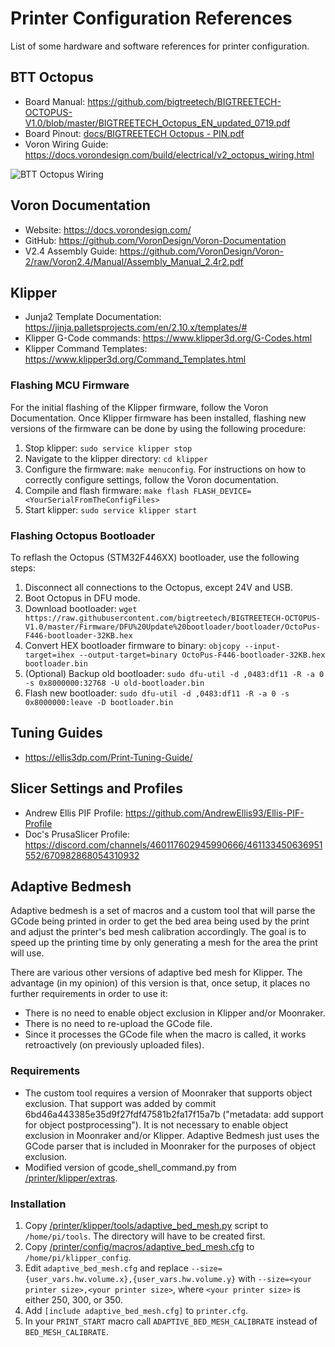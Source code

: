 # Printer Configuration References
List of some hardware and software references for printer configuration.

## BTT Octopus

- Board Manual: https://github.com/bigtreetech/BIGTREETECH-OCTOPUS-V1.0/blob/master/BIGTREETECH_Octopus_EN_updated_0719.pdf
- Board Pinout: [docs/BIGTREETECH Octopus - PIN.pdf](docs/BIGTREETECH%20Octopus%20-%20PIN.pdf)
- Voron Wiring Guide: https://docs.vorondesign.com/build/electrical/v2_octopus_wiring.html

![BTT Octopus Wiring](https://docs.vorondesign.com/build/electrical/images/v2_octopus_wiring.png)

## Voron Documentation
- Website: https://docs.vorondesign.com/
- GitHub: https://github.com/VoronDesign/Voron-Documentation
- V2.4 Assembly Guide: https://github.com/VoronDesign/Voron-2/raw/Voron2.4/Manual/Assembly_Manual_2.4r2.pdf

## Klipper
- Junja2 Template Documentation: https://jinja.palletsprojects.com/en/2.10.x/templates/#
- Klipper G-Code commands: https://www.klipper3d.org/G-Codes.html
- Klipper Command Templates: https://www.klipper3d.org/Command_Templates.html

### Flashing MCU Firmware
For the initial flashing of the Klipper firmware, follow the Voron Documentation. Once Klipper firmware has been
installed, flashing new versions of the firmware can be done by using the following procedure:

1. Stop klipper: `sudo service klipper stop`
2. Navigate to the klipper directory: `cd klipper`
3. Configure the firmware: `make menuconfig`. For instructions on how to correctly configure settings, follow the
Voron documentation.
4. Compile and flash firmware: `make flash FLASH_DEVICE=<YourSerialFromTheConfigFiles>`
5. Start klipper: `sudo service klipper start`

### Flashing Octopus Bootloader
To reflash the Octopus (STM32F446XX) bootloader, use the following steps:

1. Disconnect all connections to the Octopus, except 24V and USB.
2. Boot Octopus in DFU mode.
3. Download bootloader:
`wget https://raw.githubusercontent.com/bigtreetech/BIGTREETECH-OCTOPUS-V1.0/master/Firmware/DFU%20Update%20bootloader/bootloader/OctoPus-F446-bootloader-32KB.hex`
4. Convert HEX bootloader firmware to binary:
`objcopy --input-target=ihex --output-target=binary OctoPus-F446-bootloader-32KB.hex bootloader.bin`
5. (Optional) Backup old bootloader:
`sudo dfu-util -d ,0483:df11 -R -a 0 -s 0x8000000:32768 -U old-bootloader.bin`
6. Flash new bootloader:
`sudo dfu-util -d ,0483:df11 -R -a 0 -s 0x8000000:leave -D bootloader.bin`

## Tuning Guides
- https://ellis3dp.com/Print-Tuning-Guide/

## Slicer Settings and Profiles
- Andrew Ellis PIF Profile: https://github.com/AndrewEllis93/Ellis-PIF-Profile
- Doc's PrusaSlicer Profile: https://discord.com/channels/460117602945990666/461133450636951552/670982868054310932

## Adaptive Bedmesh
Adaptive bedmesh is a set of macros and a custom tool that will parse the GCode being printed in order to get
the bed area being used by the print and adjust the printer's bed mesh calibration accordingly. The goal is to
speed up the printing time by only generating a mesh for the area the print will use.

There are various other versions of adaptive bed mesh for Klipper. The advantage (in my opinion) of this version
is that, once setup, it places no further requirements in order to use it:

* There is no need to enable object exclusion in Klipper and/or Moonraker.
* There is no need to re-upload the GCode file.
* Since it processes the GCode file when the macro is called, it works retroactively (on previously uploaded
files).

### Requirements
- The custom tool requires a version of Moonraker that supports object exclusion. That support was added by commit
6bd46a443385e35d9f27fdf47581b2fa17f15a7b ("metadata: add support for object postprocessing"). It is not necessary
to enable object exclusion in Moonraker and/or Klipper. Adaptive Bedmesh just uses the GCode parser that is included
in Moonraker for the purposes of object exclusion. 
- Modified version of gcode_shell_command.py from [/printer/klipper/extras](/printer/klipper/extras/).

### Installation
1. Copy [/printer/klipper/tools/adaptive_bed_mesh.py](/printer/klipper/tools/adaptive_bed_mesh.py) script to 
`/home/pi/tools`. The directory will have to be created first.
2. Copy [/printer/config/macros/adaptive_bed_mesh.cfg](/printer/config/macros/adaptive_bed_mesh.cfg) to 
`/home/pi/klipper_config`.
3. Edit `adaptive_bed_mesh.cfg` and replace `--size={user_vars.hw.volume.x},{user_vars.hw.volume.y}` with 
`--size=<your printer size>,<your printer size>`, where `<your printer size>` is either 250, 300, or 350.
4. Add `[include adaptive_bed_mesh.cfg]` to `printer.cfg`.
5. In your `PRINT_START` macro call `ADAPTIVE_BED_MESH_CALIBRATE` instead of `BED_MESH_CALIBRATE`.
